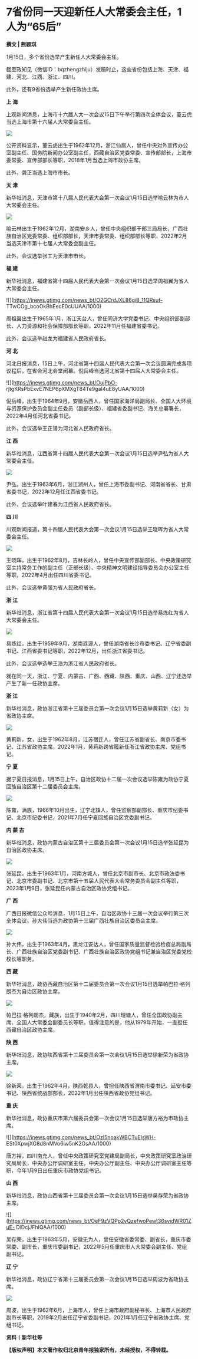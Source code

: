 # 7省份同一天迎新任人大常委会主任，1人为“65后”

**撰文 | 熊颖琪**

1月15日，多个省份选举产生新任人大常委会主任。

截至政知见（微信ID：bqzhengzhiju）发稿时止，这些省份包括上海、天津、福建、河北、江西、浙江、四川。

此外，还有9省份选举产生新任政协主席。

**上 海**

上观新闻消息，上海市十六届人大一次会议15日下午举行第四次全体会议，董云虎当选上海市第十六届人大常委会主任。

![](https://inews.gtimg.com/news_bt/OAJEEleQswXbPTXOCEuJLhd2tm1QoSHDDGoWqkT8UdaqkAA/1000)

公开资料显示，董云虎出生于1962年12月，浙江仙居人，曾任中央对外宣传办公室副主任、国务院新闻办公室副主任，西藏自治区党委常委、宣传部部长，上海市委常委、宣传部部长等职，2018年1月当选上海市政协主席。

此外，龚正当选上海市市长。

**天 津**

新华社消息，天津市第十八届人民代表大会第一次会议1月15日选举喻云林为市人大常委会主任。

![](https://inews.gtimg.com/news_bt/Om46NaU70P_VVHB_HSzyLBdrLsotQJLK5LC8zgKPoAJfsAA/1000)

喻云林出生于1962年12月，湖南安乡人，曾任中央组织部干部三局局长，广西壮族自治区党委常委、组织部部长，天津市委常委、组织部部长等职，2022年2月当选天津市第十七届人大常委会副主任。

此外，会议选举张工为天津市市长。

**福 建**

新华社消息，福建省第十四届人民代表大会第一次会议1月15日选举周祖翼为省人大常委会主任。

![](https://inews.gtimg.com/news_bt/O2GCrdJXL86giB_11QRsuf-
TTwCOg_bcoOkBhEecE0cUUAA/1000)

周祖翼出生于1965年1月，浙江天台人，曾任同济大学党委书记、中央组织部副部长、人力资源和社会保障部部长等职，2022年11月任福建省委书记。

此外，会议选举赵龙为福建省人民政府省长。

**河 北**

河北日报消息，15日上午，河北省第十四届人民代表大会第一次会议圆满完成各项议程后，在省会河北会堂闭幕。倪岳峰当选河北省第十四届人大常委会主任。

![](https://inews.gtimg.com/news_bt/OujPbO-
rjtgKRsPbExvE7NEP6pXMXgT84Te9gaI4uE8yUAA/1000)

倪岳峰，出生于1964年9月，安徽岳西人，曾任国家海洋局副局长、全国人大环境与资源保护委员会副主任委员（副部长级）、福建省委副书记、海关总署署长，2022年4月任河北省委书记。

此外，会议选举王正谱为河北省人民政府省长。

**江 西**

新华社消息，江西省第十四届人民代表大会第一次会议1月15日选举尹弘为省人大常委会主任。

![](https://inews.gtimg.com/news_bt/OJiIc1KfnZyMy3t20zsP5Y-aBljvYPOXP8ZxYcFhWfMTAAA/1000)

尹弘，出生于1963年6月，浙江湖州人，曾任上海市委副书记、河南省省长、甘肃省委书记，2022年12月任江西省委书记。

此外，会议选举叶建春为江西省人民政府省长。

**四 川**

川观新闻报道，第十四届人民代表大会第一次会议1月15日选举王晓晖为省人大常委会主任。

![](https://inews.gtimg.com/news_bt/OQN41MYXtPZjPG7V6I-ffY0s3EREGiNxfR5f8DV5e_u6QAA/1000)

王晓晖，出生于1962年8月，吉林长岭人，曾任中央宣传部副部长、中央政策研究室主持常务工作的副主任（正部长级）、中央精神文明建设指导委员会办公室主任等职，2022年4月出任四川省委书记。

此外，会议选举黄强为省人民政府省长。

**浙 江**

新华社消息，浙江省第十四届人民代表大会第一次会议1月15日选举易炼红为省人大常委会主任。

![](https://inews.gtimg.com/news_bt/ONGf5XDg0Lq0bxCtcbfRlSFzTMaeDSudLko1aWzxtuhqUAA/1000)

易炼红，出生于1959年9月，湖南涟源人，曾任湖南省长沙市委书记、辽宁省委副书记、江西省委书记等职，2022年12月，出任浙江省委书记。

此外，会议选举选举王浩为浙江省人民政府省长。

就在同一天，浙江、宁夏、内蒙古、广西、西藏、陕西、重庆、山西、辽宁还选举产生了新一任政协主席。

**浙 江**

新华社消息，政协浙江省第十三届委员会第一次会议1月15日选举黄莉新（女）为省政协主席。

![](https://inews.gtimg.com/news_bt/OqaOHLv9TxVa3d-Qit2jxT2SdzbMZFT5EggDKGuhLVl9kAA/1000)

黄莉新，女，出生于1962年8月，江苏宿迁人，曾任江苏省副省长、南京市委书记、江苏省政协主席。2022年1月，黄莉新跨省履新任浙江省政协主席、党组书记。

**宁 夏**

据宁夏日报消息，1月15日上午，自治区政协十二届一次会议选举陈雍为政协宁夏回族自治区第十二届委员会主席。

![](https://inews.gtimg.com/news_bt/OPl1MOOy9GId2wThFZx0iWnzaDqwcoXymOXYs6BwZe19YAA/1000)

陈雍，满族，1966年10月出生，辽宁北镇人，曾任监察部副部长、重庆市纪委书记、北京市纪委书记，2021年7月任宁夏回族自治区党委副书记。

**内 蒙 古**

新华社消息，政协内蒙古自治区第十三届委员会第一次会议1月15日选举张延昆为自治区政协主席。

![](https://inews.gtimg.com/news_bt/Om3gUpT2vxom1J3NaLjbBa4jUTyyGfjpF2pCzJiSz8pjUAA/1000)

张延昆，出生于1963年1月，河南方城人，曾任北京市副市长、北京市政法委书记、北京市委副书记、北京市第十五届人民代表大会常务委员会副主任等职，2023年1月9日，张延昆任内蒙古自治区政协党组书记。

**广 西**

广西日报微信公众号消息，1月15日上午，自治区政协十三届一次会议举行第三次全体会议。孙大伟当选为政协第十三届广西壮族自治区委员会主席。

![](https://inews.gtimg.com/news_bt/OQEr5OgKXkwWEc9QOoEBXbLpoDR7r17xWgmv7626NPrcMAA/1000)

孙大伟，出生于1963年4月，黑龙江安达人，曾任国家质量监督检验检疫总局副局长、广西壮族自治区党委副书记、广西壮族自治区政协党组书记兼自治区党委党校校长等职务。

**西 藏**

新华社消息，政协西藏自治区第十二届委员会第一次会议1月15日选举帕巴拉·格列朗杰为自治区政协主席。

![](https://inews.gtimg.com/news_bt/Oi-G9LqqFWXycCW3vZcdzqcGRwVCT2-BruyUyAzmyQo0wAA/1000)

帕巴拉·格列朗杰，藏族，出生于1940年2月，四川理塘人，曾任全国政协副主席、全国人大常委会副委员长等职。值得注意的是，他从1979年开始，一直担任西藏自治区政协主席。

**陕 西**

新华社消息，政协陕西省第十三届委员会第一次会议1月15日选举徐新荣为省政协主席。

![](https://inews.gtimg.com/news_bt/ObrzZRQ6fmDTmNOkda0xBfHYqovYz1eFUMXi3RkhSZ42QAA/1000)

徐新荣，出生于1962年4月，陕西乾县人，曾担任陕西省渭南市委书记、延安市委书记、陕西省统战部部长，2022年1月出任陕西省政协党组书记。

**重 庆**

新华社消息，政协重庆市第六届委员会第一次会议1月15日选举唐方裕为市政协主席。

![](https://inews.gtimg.com/news_bt/Ozl5noakWBCTuEIsWH-
ESt0XpwjXG8d8nMVo6iw5nK2GsAA/1000)

唐方裕，四川南充人，曾任中央政策研究室党建局副局长，中央政策研究室政治研究局局长，中央办公厅调研室主任，中央办公厅副主任、中央办公厅调研室主任等职，今年1月9日出任重庆市政协党组书记。

**山 西**

新华社消息，政协山西省第十三届委员会第一次会议1月15日选举吴存荣为省政协主席。

![](https://inews.gtimg.com/news_bt/OeF9zVQPp2yQzefwoPewt36svidWR01ZuE-
DiDcjJFhIQAA/1000)

吴存荣，出生于1963年5月，安徽无为人，曾任安徽省委常委、副省长，重庆市委常委、副市长，重庆市委副书记，2022年5月任重庆市人大常委会副主任、党组副书记。

**辽 宁**

新华社消息，政协辽宁省第十三届委员会第一次会议1月15日选举周波为省政协主席。

![](https://inews.gtimg.com/news_bt/OMFVpgc1SnKLQTU_uUJVJsVy1rSrcT9GWOGS5RWL2dOEIAA/1000)

周波，出生于1962年6月，上海市人，曾任上海市政府副秘书长、上海市人民政府副市长等职，2019年2月出任辽宁省委副书记，2021年1月任辽宁省政协主席、党组书记。

**资料丨新华社等**

**【版权声明】本文著作权归北京青年报独家所有，未经授权，不得转载。**


